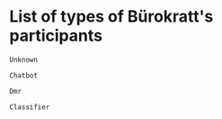 # List of types of Bürokratt's participants

```
Unknown
```

```
Chatbot
```

```
Dmr
```

```
Classifier
```
